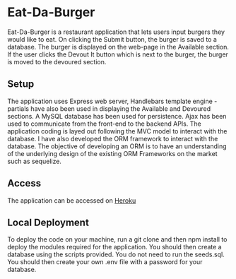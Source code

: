 # Eat-Da-Burger
Eat-Da-Burger is a restaurant application that lets users input burgers they would like to eat. On clicking the Submit button, the burger is saved to a database. The burger is displayed on the web-page in the Available section. If the user clicks the Devout It button which is next to the burger, the burger is moved to the devoured section.


## Setup
The application uses Express web server, Handlebars template engine - partials have also been used in displaying the Available and Devoured sections. A MySQL database has been used for persistence. Ajax has been used to communicate from the front-end to the backend APIs. The application coding is layed out following the MVC model to interact with the database. I have also developed the ORM framework to interact with the database. The objective of developing an ORM is to have an understanding of the underlying design of the existing ORM Frameworks on the market such as sequelize.

## Access
The application can be accessed on [Heroku](https://glacial-fjord-45128.herokuapp.com/)

## Local Deployment
To deploy the code on your machine, run a git clone and then npm install to deploy the modules required for the application. You should then create a database using the scripts provided. You do not need to run the seeds.sql. You should then create your own .env file with a password for your database.
